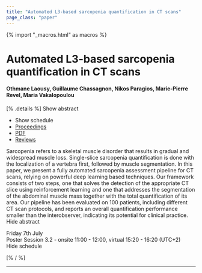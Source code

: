 ```yaml
---
title: "Automated L3-based sarcopenia quantification in CT scans"
page_class: "paper"
---
```


{% import "_macros.html" as macros %}

# Automated L3-based sarcopenia quantification in CT scans

#### Othmane Laousy, Guillaume Chassagnon, Nikos Paragios, Marie-Pierre Revel, Maria Vakalopoulou

[% .details %]
<a class="toggle_visibility" data-selector=".abstract" data-level="3">Show abstract</a>
- <a class="toggle_visibility" data-selector=".schedule" data-level="3">Show schedule</a>
- <a href="">Proceedings</a>
- <a href="https://openreview.net/pdf?id=7-uT3eV0pI">PDF</a>
- <a href="https://openreview.net/forum?id=7-uT3eV0pI">Reviews</a>

<p>
    <span class="abstract">
        Sarcopenia refers to a skeletal muscle disorder that results in gradual and widespread muscle loss. Single-slice sarcopenia quantification is done with the localization of a vertebra first, followed by muscle segmentation.  In this paper, we present a fully automated sarcopenia assessment pipeline for CT scans, relying on powerful deep learning based techniques. Our framework consists of two steps, one that solves the detection of the appropriate CT slice using reinforcement learning and one that addresses the segmentation of the abdominal muscle mass together with the total quantification of its area.  Our pipeline has been evaluated on 100 patients, including different CT scan protocols, and reports an overall quantification performance smaller than the interobserver, indicating its potential for clinical practice.
        <br>
        <span class="actions"><a class="toggle_visibility" data-level="2">Hide abstract</a></span>
    </span>
</p>

<p>
    <span class="schedule">
        Friday 7th July<br>Poster Session 3.2 - onsite 11:00 - 12:00, virtual 15:20 - 16:20 (UTC+2)
        <br>
        <span class="actions"><a class="toggle_visibility" data-level="2">Hide schedule</a></span>
    </span>
</p>

[% / %]


---
<!-- { macros.presentation('', '', 720, 450) } -->

